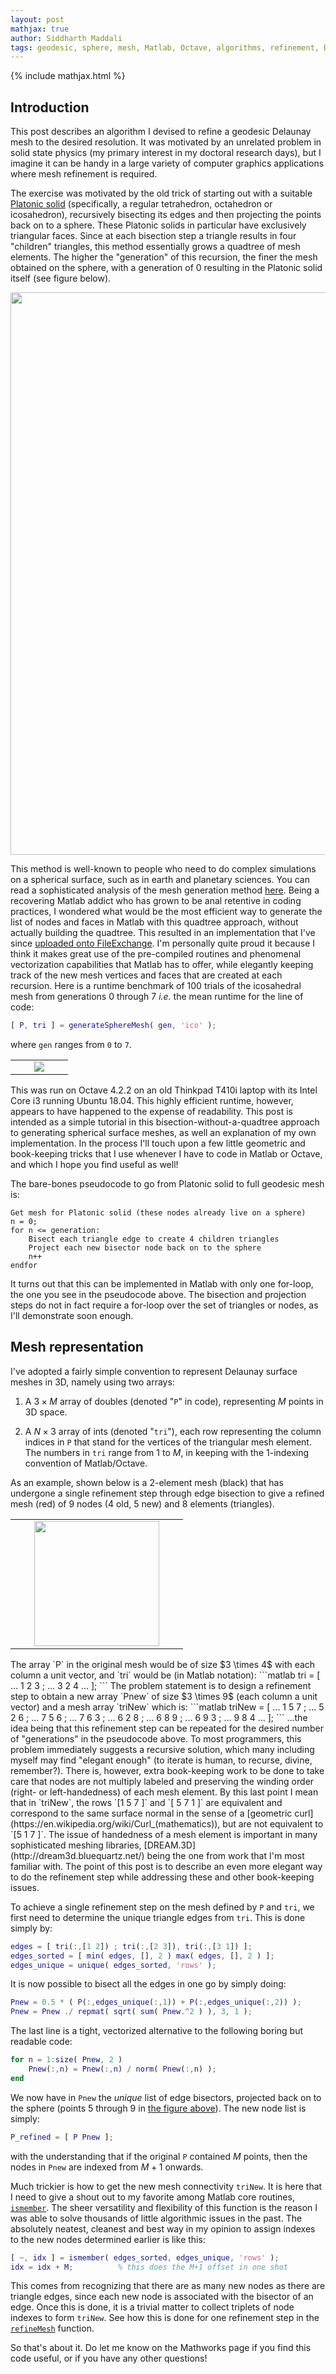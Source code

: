 ```yaml
---
layout: post
mathjax: true
author: Siddharth Maddali
tags: geodesic, sphere, mesh, Matlab, Octave, algorithms, refinement, Delaunay
---
```

{% include mathjax.html %}

## <a name="intro"></a>Introduction
This post describes an algorithm I devised to refine a geodesic Delaunay mesh to the desired resolution. 
It was motivated by an unrelated problem in solid state physics (my primary interest in my doctoral research days), but I imagine it can be handy in a large variety of computer graphics applications where mesh refinement is required.

The exercise was motivated by the old trick of starting out with a suitable [Platonic solid](https://en.wikipedia.org/wiki/Platonic_solid) (specifically, a regular tetrahedron, octahedron or icosahedron), recursively bisecting its edges and then projecting the points back on to a sphere.
These Platonic solids in particular have exclusively triangular faces.
Since at each bisection step a triangle results in four "children" triangles, this method essentially grows a quadtree of mesh elements.
The higher the "generation" of this recursion, the finer the mesh obtained on the sphere, with a generation of $0$ resulting in the Platonic solid itself (see figure below).

<img src="{{ site.url }}/images/blog/meshes.png" width="900">

This method is well-known to people who need to do complex simulations on a spherical surface, such as in earth and planetary sciences.
You can read a sophisticated analysis of the mesh generation method [here](https://arxiv.org/pdf/cs/0701164.pdf). 
Being a recovering Matlab addict who has grown to be anal retentive in coding practices, I wondered what would be the most efficient way to generate the list of nodes and faces in Matlab with this quadtree approach, without actually building the quadtree.
This resulted in an implementation that I've since [uploaded onto FileExchange](https://www.mathworks.com/matlabcentral/fileexchange/69666-spheremesh). 
I'm personally quite proud it because I think it makes great use of the pre-compiled routines and phenomenal vectorization capabilities that Matlab has to offer, while elegantly keeping track of the new mesh vertices and faces that are created at each recursion.
Here is a runtime benchmark of $100$ trials of the icosahedral mesh from generations $0$ through $7$ _i.e._ the mean runtime for the line of code:
```matlab
[ P, tri ] = generateSphereMesh( gen, 'ico' );
```
where `gen` ranges from `0` to `7`.

<table class="image" align="center">
<tr><td><img src="{{ site.url }}/images/blog/benchmark.svg" style="margin:0px 30px"></td></tr>
</table>

This was run on Octave 4.2.2 on an old Thinkpad T410i laptop with its Intel Core i3 running Ubuntu 18.04.
This highly efficient runtime, however, appears to have happened to the expense of readability. 
This post is intended as a simple tutorial in this bisection-without-a-quadtree approach to generating spherical surface meshes, as well an explanation of my own implementation. 
In the process I'll touch upon a few little geometric and book-keeping tricks that I use whenever I have to code in Matlab or Octave, and which I hope you find useful as well!

The bare-bones pseudocode to go from Platonic solid to full geodesic mesh is: 
```
Get mesh for Platonic solid (these nodes already live on a sphere)
n = 0;
for n <= generation:
	Bisect each triangle edge to create 4 children triangles
	Project each new bisector node back on to the sphere
	n++
endfor
```
It turns out that this can be implemented in Matlab with only one for-loop, the one you see in the pseudocode above. 
The bisection and projection steps do not in fact require a for-loop over the set of triangles or nodes, as I'll demonstrate soon enough.

## <a name="meshrep"></a>Mesh representation

I've adopted a fairly simple convention to represent Delaunay surface meshes in 3D, namely using two arrays:

1. A $3 \times M$ array of doubles (denoted "`P`" in code), representing $M$ points in 3D space.

1. A $N \times 3$ array of ints (denoted "`tri`"), each row representing the column indices in `P` that stand for the vertices of the triangular mesh element.
The numbers in `tri` range from $1$ to $M$, in keeping with the $1$-indexing convention of Matlab/Octave.

As an example, shown below is a 2-element mesh (black) that has undergone a single refinement step through edge bisection to give a refined mesh (red) of 9 nodes (4 old, 5 new) and 8 elements (triangles).
<a name="meshexample"></a>
<table class="image" align="center">
<tr><td><img src="{{ site.url }}/images/blog/mesh-2tri.jpg" width="200" style="margin:0px 30px"></td></tr>
</table>
The array `P` in the original mesh would be of size $3 \times 4$ with each column a unit vector,  and `tri` would be (in Matlab notation):
```matlab
tri = [ ...
	1 2 3 ; ...
	3 2 4   ...
];
```
The problem statement is to design a refinement step to obtain a new array `Pnew` of size $3 \times 9$ (each column a unit vector) and a mesh array `triNew` which is:
```matlab
triNew = [ ...
	1 5 7 ; ...
	5 2 6 ; ...
	7 5 6 ; ...
	7 6 3 ; ...
	6 2 8 ; ...
	6 8 9 ; ...
	6 9 3 ; ...
	9 8 4   ...
];
```
...the idea being that this refinement step can be repeated for the desired number of "generations" in the pseudocode above.
To most programmers, this problem immediately suggests a recursive solution, which many including myself may find "elegant enough" (to iterate is human, to recurse, divine, remember?). 
There is, however, extra book-keeping work to be done to take care that nodes are not multiply labeled and preserving the winding order (right- or left-handedness) of each mesh element.
By this last point I mean that in `triNew`, the rows `[1 5 7 ]` and `[ 5 7 1 ]` are equivalent and correspond to the same surface normal in the sense of a [geometric curl](https://en.wikipedia.org/wiki/Curl_(mathematics)), but are not equivalent to `[5 1 7 ]`.
The issue of handedness of a mesh element is important in many sophisticated meshing libraries, [DREAM.3D](http://dream3d.bluequartz.net/) being the one from work that I'm most familiar with.
The point of this post is to describe an even more elegant way to do the refinement step while addressing these and other book-keeping issues.

To achieve a single refinement step on the mesh defined by `P` and `tri`, we first need to determine the unique triangle edges from `tri`. This is done simply by:
```matlab
edges = [ tri(:,[1 2]) ; tri(:,[2 3]), tri(:,[3 1]) ];
edges_sorted = [ min( edges, [], 2 ) max( edges, [], 2 ) ];
edges_unique = unique( edges_sorted, 'rows' );
```
It is now possible to bisect all the edges in one go by simply doing:
```matlab
Pnew = 0.5 * ( P(:,edges_unique(:,1)) + P(:,edges_unique(:,2)) );
Pnew = Pnew ./ repmat( sqrt( sum( Pnew.^2 ) ), 3, 1 );
```
The last line is a tight, vectorized alternative to the following boring but readable code:
```matlab
for n = 1:size( Pnew, 2 )
	Pnew(:,n) = Pnew(:,n) / norm( Pnew(:,n) );
end
```
We now have in `Pnew` the _unique_ list of edge bisectors, projected back on to the sphere (points 5 through 9 in <a href="#meshexample">the figure above</a>).
The new node list is simply: 
```matlab
P_refined = [ P Pnew ];
```
with the understanding that if the original `P` contained $M$ points, then the nodes in `Pnew` are indexed from $M+1$ onwards.

Much trickier is how to get the new mesh connectivity `triNew`. 
It is here that I need to give a shout out to my favorite among Matlab core routines, [`ismember`](https://www.mathworks.com/help/matlab/ref/ismember.html). 
The sheer versatility and flexibility of this function is the reason I was able to solve thousands of little algorithmic issues in the past.
The absolutely neatest, cleanest and best way in my opinion to assign indexes to the new nodes determined earlier is like this:
```matlab
[ ~, idx ] = ismember( edges_sorted, edges_unique, 'rows' );
idx = idx + M; 			% this does the M+1 offset in one shot
```
This comes from recognizing that there are as many new nodes as there are triangle edges, since each new node is associated with the bisector of an edge.
Once this is done, it is a trivial matter to collect triplets of node indexes to form `triNew`. 
See how this is done for one refinement step in the [`refineMesh`](https://github.com/siddharth-maddali/SphereMesh/blob/master/refineMesh.m) function.

So that's about it.
Do let me know on the Mathworks page if you find this code useful, or if you have any other questions!
